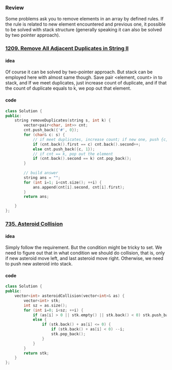 ### Review

Some problems ask you to remove elements in an array by defined rules. If the rule is related to new element encountered and previous one, it possible to be solved with stack structure (generally speaking it can also be solved by two pointer approach). 



### [1209. Remove All Adjacent Duplicates in String II](https://leetcode.com/problems/remove-all-adjacent-duplicates-in-string-ii/)

#### idea

Of course it can be solved by two-pointer approach. But stack can be employed here with almost same though. Save pair <element, count> in to stack, and If we meet duplicates, just increase count of duplicate, and if that the count of duplicate equals to k, we pop out that element. 

#### code

```c++
class Solution {
public:
    string removeDuplicates(string s, int k) {
        vector<pair<char, int>> cnt;
        cnt.push_back({'#', 0});
        for (char& c: s) {
            // if meet duplicates, increase count; if new one, push {c, 1}
            if (cnt.back().first == c) cnt.back().second++;
            else cnt.push_back({c, 1});
            // if cnt == k, pop out the element
            if (cnt.back().second == k) cnt.pop_back();
        }
        
        // build answer
        string ans = "";
        for (int i=1; i<cnt.size(); ++i) {
            ans.append(cnt[i].second, cnt[i].first);
        }
        return ans;

    }
};
```



### [735. Asteroid Collision](https://leetcode.com/problems/asteroid-collision/)

#### idea

Simply follow the requirement. But the condition might be tricky to set. We need to figure out that in what condition we should do collision, that is, only if new asteroid move left, and last asteroid move right. Otherwise, we need to push new asteroid into stack. 

#### code

```c++
class Solution {
public:
    vector<int> asteroidCollision(vector<int>& as) {
        vector<int> stk;
        int sz = as.size(); 
        for (int i=0; i<sz; ++i) {
            if (as[i] > 0 || stk.empty() || stk.back() < 0) stk.push_back(as[i]);
            else {
                if (stk.back() + as[i] <= 0) {
                    if (stk.back() + as[i] < 0) --i;
                    stk.pop_back();
                }
            }
        }
        return stk;
    }
};
```



